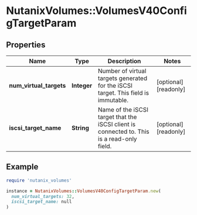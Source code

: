 # NutanixVolumes::VolumesV40ConfigTargetParam

## Properties

| Name | Type | Description | Notes |
| ---- | ---- | ----------- | ----- |
| **num_virtual_targets** | **Integer** | Number of virtual targets generated for the iSCSI target. This field is immutable. | [optional][readonly] |
| **iscsi_target_name** | **String** | Name of the iSCSI target that the iSCSI client is connected to. This is a read-only field. | [optional][readonly] |

## Example

```ruby
require 'nutanix_volumes'

instance = NutanixVolumes::VolumesV40ConfigTargetParam.new(
  num_virtual_targets: 32,
  iscsi_target_name: null
)
```

